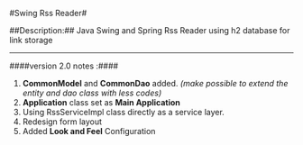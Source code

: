 #Swing Rss Reader# 

##Description:##
Java Swing and Spring Rss Reader using h2 database for link storage

-------------------------------------------------------------------------------------------

####version 2.0 notes :####
1. **CommonModel** and **CommonDao** added. *(make possible to extend the entity and dao class with less codes)*
2. **Application** class set as **Main Application**
3. Using RssServiceImpl class directly as a service layer.
4. Redesign form layout 
5. Added **Look and Feel** Configuration